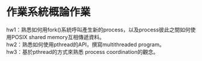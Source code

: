 # 作業系統概論作業
hw1：熟悉如何用fork()系統呼叫產生新的process，以及process彼此之間如何使用POSIX shared memory互相傳遞資料。  
hw2：熟悉如何使用pthread的API，撰寫multithreaded program。  
hw3：基於pthread的方式來熟悉 process coordination的觀念。
